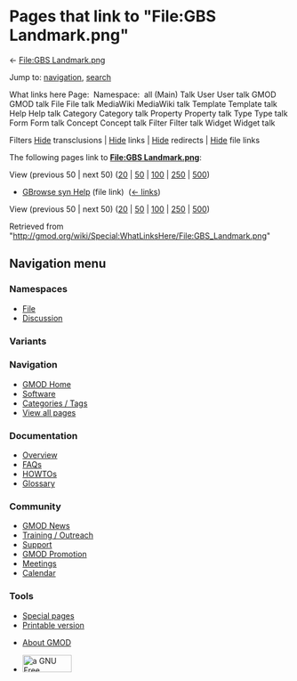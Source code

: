 <div id="mw-page-base" class="noprint">

</div>

<div id="mw-head-base" class="noprint">

</div>

<div id="content" class="mw-body" role="main">

<span id="top"></span>

<div id="mw-js-message" style="display:none;">

</div>



# <span dir="auto">Pages that link to "File:GBS Landmark.png"</span>

<div id="bodyContent">

<div id="contentSub">

← [File:GBS
Landmark.png](/wiki/File:GBS_Landmark.png "File:GBS Landmark.png")

</div>

<div id="jump-to-nav" class="mw-jump">

Jump to: [navigation](#mw-navigation), [search](#p-search)

</div>

<div id="mw-content-text">

What links here Page:  Namespace:  all (Main) Talk User User talk GMOD
GMOD talk File File talk MediaWiki MediaWiki talk Template Template talk
Help Help talk Category Category talk Property Property talk Type Type
talk Form Form talk Concept Concept talk Filter Filter talk Widget
Widget talk

Filters
[Hide](/mediawiki/index.php?title=Special:WhatLinksHere/File:GBS_Landmark.png&hidetrans=1 "Special:WhatLinksHere/File:GBS Landmark.png")
transclusions \|
[Hide](/mediawiki/index.php?title=Special:WhatLinksHere/File:GBS_Landmark.png&hidelinks=1 "Special:WhatLinksHere/File:GBS Landmark.png")
links \|
[Hide](/mediawiki/index.php?title=Special:WhatLinksHere/File:GBS_Landmark.png&hideredirs=1 "Special:WhatLinksHere/File:GBS Landmark.png")
redirects \|
[Hide](/mediawiki/index.php?title=Special:WhatLinksHere/File:GBS_Landmark.png&hideimages=1 "Special:WhatLinksHere/File:GBS Landmark.png")
file links

The following pages link to **[File:GBS
Landmark.png](/wiki/File:GBS_Landmark.png "File:GBS Landmark.png")**:

View (previous 50 \| next 50)
([20](/mediawiki/index.php?title=Special:WhatLinksHere/File:GBS_Landmark.png&limit=20 "Special:WhatLinksHere/File:GBS Landmark.png")
\|
[50](/mediawiki/index.php?title=Special:WhatLinksHere/File:GBS_Landmark.png&limit=50 "Special:WhatLinksHere/File:GBS Landmark.png")
\|
[100](/mediawiki/index.php?title=Special:WhatLinksHere/File:GBS_Landmark.png&limit=100 "Special:WhatLinksHere/File:GBS Landmark.png")
\|
[250](/mediawiki/index.php?title=Special:WhatLinksHere/File:GBS_Landmark.png&limit=250 "Special:WhatLinksHere/File:GBS Landmark.png")
\|
[500](/mediawiki/index.php?title=Special:WhatLinksHere/File:GBS_Landmark.png&limit=500 "Special:WhatLinksHere/File:GBS Landmark.png"))

- [GBrowse syn Help](/wiki/GBrowse_syn_Help "GBrowse syn Help") (file
  link) ‎ <span class="mw-whatlinkshere-tools">([←
  links](/mediawiki/index.php?title=Special:WhatLinksHere&target=GBrowse+syn+Help "Special:WhatLinksHere"))</span>

View (previous 50 \| next 50)
([20](/mediawiki/index.php?title=Special:WhatLinksHere/File:GBS_Landmark.png&limit=20 "Special:WhatLinksHere/File:GBS Landmark.png")
\|
[50](/mediawiki/index.php?title=Special:WhatLinksHere/File:GBS_Landmark.png&limit=50 "Special:WhatLinksHere/File:GBS Landmark.png")
\|
[100](/mediawiki/index.php?title=Special:WhatLinksHere/File:GBS_Landmark.png&limit=100 "Special:WhatLinksHere/File:GBS Landmark.png")
\|
[250](/mediawiki/index.php?title=Special:WhatLinksHere/File:GBS_Landmark.png&limit=250 "Special:WhatLinksHere/File:GBS Landmark.png")
\|
[500](/mediawiki/index.php?title=Special:WhatLinksHere/File:GBS_Landmark.png&limit=500 "Special:WhatLinksHere/File:GBS Landmark.png"))

</div>

<div class="printfooter">

Retrieved from
"<http://gmod.org/wiki/Special:WhatLinksHere/File:GBS_Landmark.png>"

</div>

<div id="catlinks" class="catlinks catlinks-allhidden">

</div>

<div class="visualClear">

</div>

</div>

</div>

<div id="mw-navigation">

## Navigation menu

<div id="mw-head">



<div id="left-navigation">

<div id="p-namespaces" class="vectorTabs" role="navigation"
aria-labelledby="p-namespaces-label">

### Namespaces

- <span id="ca-nstab-image"><a href="/wiki/File:GBS_Landmark.png" accesskey="c"
  title="View the file page [c]">File</a></span>
- <span id="ca-talk"><a
  href="/mediawiki/index.php?title=File_talk:GBS_Landmark.png&amp;action=edit&amp;redlink=1"
  accesskey="t"
  title="Discussion about the content page [t]">Discussion</a></span>

</div>

<div id="p-variants" class="vectorMenu emptyPortlet" role="navigation"
aria-labelledby="p-variants-label">

### 

### Variants[](#)

<div class="menu">

</div>

</div>

</div>

<div id="right-navigation">





</div>



</div>

</div>

</div>

<div id="mw-panel">

<div id="p-logo" role="banner">

<a href="/wiki/Main_Page"
style="background-image: url(http://gmod.org/images/GMOD-cogs.png);"
title="Visit the main page"></a>

</div>

<div id="p-Navigation" class="portal" role="navigation"
aria-labelledby="p-Navigation-label">

### Navigation

<div class="body">

- <span id="n-GMOD-Home">[GMOD Home](/wiki/Main_Page)</span>
- <span id="n-Software">[Software](/wiki/GMOD_Components)</span>
- <span id="n-Categories-.2F-Tags">[Categories /
  Tags](/wiki/Categories)</span>
- <span id="n-View-all-pages">[View all
  pages](/wiki/Special:AllPages)</span>

</div>

</div>

<div id="p-Documentation" class="portal" role="navigation"
aria-labelledby="p-Documentation-label">

### Documentation

<div class="body">

- <span id="n-Overview">[Overview](/wiki/Overview)</span>
- <span id="n-FAQs">[FAQs](/wiki/Category:FAQ)</span>
- <span id="n-HOWTOs">[HOWTOs](/wiki/Category:HOWTO)</span>
- <span id="n-Glossary">[Glossary](/wiki/Glossary)</span>

</div>

</div>

<div id="p-Community" class="portal" role="navigation"
aria-labelledby="p-Community-label">

### Community

<div class="body">

- <span id="n-GMOD-News">[GMOD News](/wiki/GMOD_News)</span>
- <span id="n-Training-.2F-Outreach">[Training /
  Outreach](/wiki/Training_and_Outreach)</span>
- <span id="n-Support">[Support](/wiki/Support)</span>
- <span id="n-GMOD-Promotion">[GMOD
  Promotion](/wiki/GMOD_Promotion)</span>
- <span id="n-Meetings">[Meetings](/wiki/Meetings)</span>
- <span id="n-Calendar">[Calendar](/wiki/Calendar)</span>

</div>

</div>

<div id="p-tb" class="portal" role="navigation"
aria-labelledby="p-tb-label">

### Tools

<div class="body">

- <span id="t-specialpages"><a href="/wiki/Special:SpecialPages" accesskey="q"
  title="A list of all special pages [q]">Special pages</a></span>
- <span id="t-print"><a
  href="/mediawiki/index.php?title=Special:WhatLinksHere/File:GBS_Landmark.png&amp;printable=yes"
  rel="alternate" accesskey="p"
  title="Printable version of this page [p]">Printable version</a></span>

</div>

</div>

</div>

</div>

<div id="footer" role="contentinfo">

- <span id="footer-places-about">[About
  GMOD](/wiki/GMOD:About "GMOD:About")</span>

<!-- -->

- <span id="footer-copyrightico">[<img src="http://www.gnu.org/graphics/gfdl-logo-small.png" width="88"
  height="31" alt="a GNU Free Documentation License" />](http://www.gnu.org/licenses/fdl-1.3.html)</span>


<div style="clear:both">

</div>

</div>
